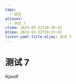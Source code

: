 ```yaml
---
tags:
  - 试试
aliases:
  - 测试 7
ctime: 2024-03-31T19:30:43
mtime: 2024-03-31T19:37:02
linter-yaml-title-alias: 测试 7
---
```


# 测试 7

lkjasdf
